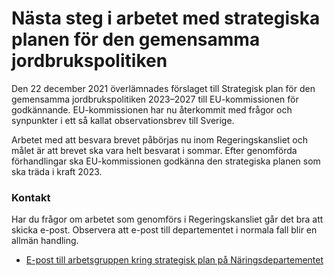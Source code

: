 # Nästa steg i arbetet med strategiska planen för den gemensamma jordbrukspolitiken

Den 22 december 2021 överlämnades förslaget till Strategisk plan för den gemensamma jordbrukspolitiken 2023–2027 till EU\-kommissionen för godkännande. EU\-kommissionen har nu återkommit med frågor och synpunkter i ett så kallat observationsbrev till Sverige.


Arbetet med att besvara brevet påbörjas nu inom Regeringskansliet och målet är att brevet ska vara helt besvarat i sommar. Efter genomförda förhandlingar ska EU\-kommissionen godkänna den strategiska planen som ska träda i kraft 2023\.

### Kontakt

Har du frågor om arbetet som genomförs i Regeringskansliet går det bra att skicka e\-post. Observera att e\-post till departementet i normala fall blir en allmän handling.

* [E\-post till arbetsgruppen kring strategisk plan på Näringsdepartementet](mailto:n.strategisk.plan@regeringskansliet.se)
